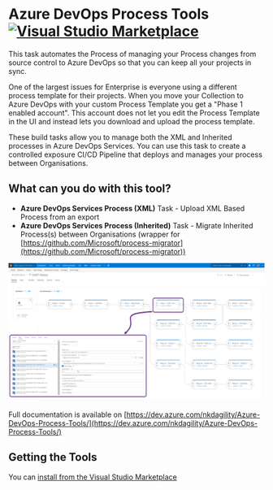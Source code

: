 # Azure DevOps Process Tools [![Visual Studio Marketplace](https://vsmarketplacebadge.apphb.com/version-short/nkdagility.processtemplate.svg)](https://marketplace.visualstudio.com/items?itemName=nkdagility.processtemplate)

This task automates the Process of managing your Process changes from source control to Azure DevOps so that you can keep all your projects in sync. 

One of the largest issues for Enterprise is everyone using a different process template for their projects. When you move your Collection to Azure DevOps with your custom Process Template you get a "Phase 1 enabled account". This account does not let you edit the Process Template in the UI and instead lets you download and upload the process template.

These build tasks allow you to manage both the XML and Inherited processes in Azure DevOps Services. You can use this task to create a controlled exposure CI/CD Pipeline that deploys and manages your process between Organisations.


## What can you do with this tool?

- **Azure DevOps Services Process (XML)** Task - Upload XML Based Process from an export
- **Azure DevOps Services Process (Inherited)** Task - Migrate Inherited Process(s) between Organisations (wrapper for [https://github.com/Microsoft/process-migrator](https://github.com/Microsoft/process-migrator))

![Screenshot of Process Uploader](/images/screenshot-01.png)

Full documentation is available on [https://dev.azure.com/nkdagility/Azure-DevOps-Process-Tools/](https://dev.azure.com/nkdagility/Azure-DevOps-Process-Tools/)

## Getting the Tools

 You can [install from the Visual Studio Marketplace](https://marketplace.visualstudio.com/items?itemName=nkdagility.processtemplate) 





